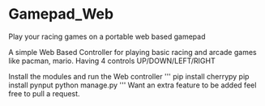 # Gamepad_Web
Play your racing games on a portable web based gamepad

A simple Web Based Controller for playing basic racing and arcade games like pacman, mario.
Having 4 controls UP/DOWN/LEFT/RIGHT

Install the modules
and run the Web controller
'''
pip install cherrypy
pip install pynput
python manage.py
'''
Want an extra feature to be added feel free to pull a request.
